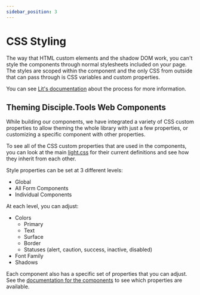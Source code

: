 ```yaml
---
sidebar_position: 3
---
```


# CSS Styling

The way that HTML custom elements and the shadow DOM work, you can't style the components through
normal stylesheets included on your page. The styles are scoped within the component and 
the only CSS from outside that can pass through is CSS variables and custom properties.

You can see [Lit's documentation](https://lit.dev/docs/components/styles/#theming) about the process for more information.

## Theming Disciple.Tools Web Components

While building our components, we have integrated a variety of CSS custom properties to allow
theming the whole library with just a few properties, or customizing a specific component with 
other properties.

To see all of the CSS custom properties that are used in the components, you can look at the main
[light.css](https://github.com/DiscipleTools/disciple-tools-web-components/blob/master/src/styles/light.css)
for their current definitions and see how they inherit from each other.

Style properties can be set at 3 different levels:
- Global
- All Form Components
- Individual Components

At each level, you can adjust:
- Colors
  - Primary
  - Text
  - Surface
  - Border
  - Statuses (alert, caution, success, inactive, disabled)
- Font Family
- Shadows

Each component also has a specific set of properties that you can adjust. See the [documentation
for the components](/docs/category/components) to see which properties are available.
